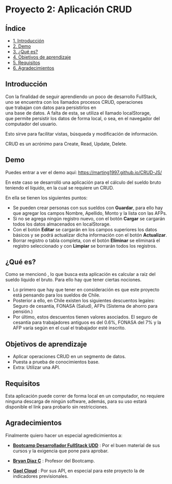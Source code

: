 
# Proyecto 2: Aplicación CRUD



## Índice

* [1. Introducción](#Introducción)
* [2. Demo](#Demostración)
* [3. ¿Qué es?](#¿Qué-es?)
* [4. Objetivos de aprendizaje](#Objetivos-de-aprendizaje)
* [5. Requisitos](#Requisitos)
* [6. Agradecimientos](#Agradecimientos)
## Introducción

Con la finalidad de seguir aprendiendo un poco de desarrollo FullStack, uno se encuentra con los llamados procesos CRUD, operaciones que trabajan con datos para persistirlos en una base de datos. A falta de esta, se utiliza el llamado localStorage, que permite persistir los datos de forma local, o sea, en el navegador del computador del usuario.

Esto sirve para facilitar vistas, búsqueda y modificación de información.

CRUD es un acrónimo para Create, Read, Update, Delete.
## Demo

Puedes entrar a ver el demo aquí: https://marting1997.github.io/CRUD-JS/


En este caso se desarrolló una aplicación para el cálculo del sueldo bruto teniendo el líquido, en la cual se requiere un CRUD.

En ella se tienen los siguientes puntos:

- Se pueden crear personas con sus sueldos con **Guardar**, para ello hay que agregar los campos Nombre, Apellido, Monto y la lista con las AFPs.
- Si no se agrega ningún registro nuevo, con el botón **Cargar** se cargarán todos los datos almacenados en localStorage.
- Con el botón **Editar** se cargarán en los campos superiores los datos básicos y se podrá actualizar dicha información con el botón **Actualizar**.
-  Borrar registro o tabla completa, con el botón **Eliminar** se eliminará el registro seleccionado y con **Limpiar** se borrarán todos los registros.

## ¿Qué es?

Como se mencionó , lo que busca esta aplicación es calcular a raíz del sueldo líquido el bruto. Para ello hay que tener ciertas nociones.

- Lo primero que hay que tener en consideración es que este proyecto está pensando para los sueldos de Chile.
- Posterior a ello, en Chile existen los siguientes descuentos legales: Seguro de cesantía, FONASA (Salud), AFPs (Sistema de ahorro para pensión.)
- Por último, estos descuentos tienen valores asociados. El seguro de cesantía para trabajadores antiguos es del 0.6%, FONASA del 7% y la AFP varía según en el cual el trabajador esté inscrito.
## Objetivos de aprendizaje

- Aplicar operaciones CRUD en un segmento de datos.
- Puesta a prueba de conocimientos base.
- Extra: Utilizar una API.
## Requisitos

Esta aplicación puede correr de forma local en un computador, no requiere ninguna descarga de ningún software, además, para su uso estará disponible el link para probarlo sin restricciones.
## Agradecimientos

Finalmente quiero hacer un especial agredicimientos a:

- **[Bootcamp Desarrollador FullStack UDD](https://github.com/UDDBootcamp)** : Por el buen material de sus cursos y la exigencia que pone para aprobar.

- **[Bryan Diaz C](https://github.com/brayandiazc)** : Profesor del Bootcamp.

- **[Gael Cloud](https://api.gael.cloud/#introduccion)** : Por sus API, en especial para este proyecto la de indicadores previsionales.